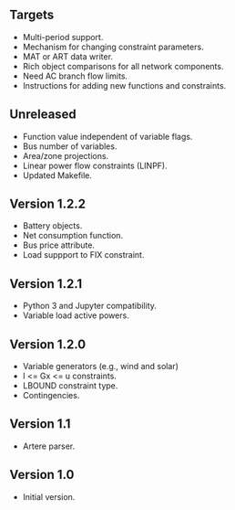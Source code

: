 Targets
-------
* Multi-period support.
* Mechanism for changing constraint parameters.
* MAT or ART data writer.
* Rich object comparisons for all network components.
* Need AC branch flow limits.
* Instructions for adding new functions and constraints.
	
Unreleased
----------
* Function value independent of variable flags.
* Bus number of variables.
* Area/zone projections.
* Linear power flow constraints (LINPF).
* Updated Makefile.

Version 1.2.2
-------------
* Battery objects.
* Net consumption function.
* Bus price attribute.
* Load suppport to FIX constraint.

Version 1.2.1
-------------
* Python 3 and Jupyter compatibility.
* Variable load active powers.

Version 1.2.0
-------------
* Variable generators (e.g., wind and solar)
* l <= Gx <= u constraints.
* LBOUND constraint type.
* Contingencies.

Version 1.1
-----------
* Artere parser.

Version 1.0
-----------
* Initial version.
